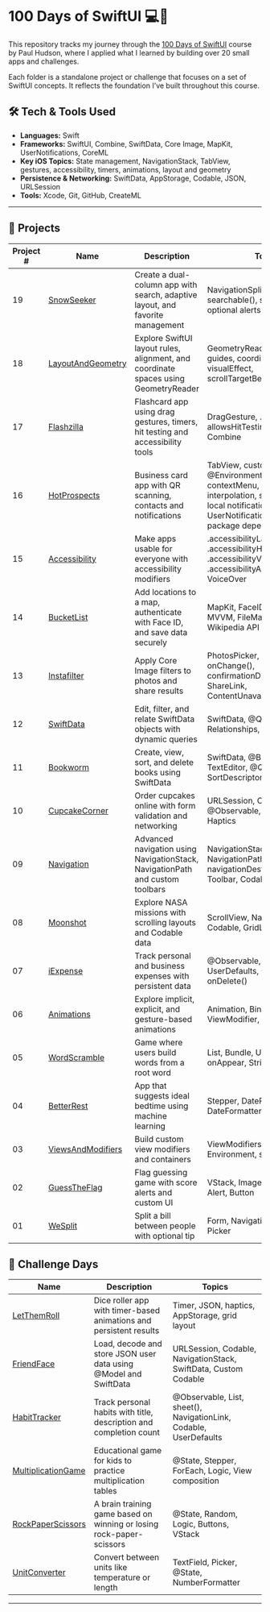 # 100 Days of SwiftUI 💻🍎

This repository tracks my journey through the [100 Days of SwiftUI](https://www.hackingwithswift.com/100/swiftui) course by Paul Hudson, where I applied what I learned by building over 20 small apps and challenges. 

Each folder is a standalone project or challenge that focuses on a set of SwiftUI concepts. It reflects the foundation I’ve built throughout this course. 

## 🛠️ Tech & Tools Used

- **Languages:** Swift
- **Frameworks:** SwiftUI, Combine, SwiftData, Core Image, MapKit, UserNotifications, CoreML
- **Key iOS Topics:** State management, NavigationStack, TabView, gestures, accessibility, timers, animations, layout and geometry
- **Persistence & Networking:** SwiftData, AppStorage, Codable, JSON, URLSession
- **Tools:** Xcode, Git, GitHub, CreateML

---

## 🚀 Projects

| Project # | Name        | Description                               | Topics                         |
|-----------|-------------|-------------------------------------------|--------------------------------|
| 19        | [SnowSeeker](./Project19-SnowSeeker) | Create a dual-column app with search, adaptive layout, and favorite management | NavigationSplitView, searchable(), size classes, optional alerts |
| 18        | [LayoutAndGeometry](./Project18-LayoutAndGeometry) | Explore SwiftUI layout rules, alignment, and coordinate spaces using GeometryReader | GeometryReader, alignment guides, coordinateSpace, visualEffect, scrollTargetBehavior |
| 17        | [Flashzilla](./Project17-Flashzilla) | Flashcard app using drag gestures, timers, hit testing and accessibility tools | DragGesture, .offset(), Timer, allowsHitTesting(), VoiceOver, Combine |
| 16        | [HotProspects](./Project16-HotProspects) | Business card app with QR scanning, contacts and notifications | TabView, custom @EnvironmentObject, Result, contextMenu, image interpolation, swipeActions, local notifications, UserNotifications, Swift package dependencies |
| 15        | [Accessibility](./Project15-Accessibility) | Make apps usable for everyone with accessibility modifiers | .accessibilityLabel(), .accessibilityHint(), .accessibilityValue(), .accessibilityAdjustableAction(), VoiceOver |
| 14        | [BucketList](./Project14-BucketList) | Add locations to a map, authenticate with Face ID, and save data securely | MapKit, FaceID, Comparable, MVVM, FileManager, Network, Wikipedia API |
| 13        | [Instafilter](./Project13-Instafilter) | Apply Core Image filters to photos and share results | PhotosPicker, CoreImage, onChange(), confirmationDialog(), ShareLink, ContentUnavailableView |
| 12        | [SwiftData](./Project12-SwiftData) | Edit, filter, and relate SwiftData objects with dynamic queries | SwiftData, @Query, #Predicate, Relationships, CloudKit |
| 11        | [Bookworm](./Project11-Bookworm) | Create, view, sort, and delete books using SwiftData | SwiftData, @Binding, TextEditor, @Query, SortDescriptor, Alert |
| 10        | [CupcakeCorner](./Project10-CupcakeCorner) | Order cupcakes online with form validation and networking | URLSession, Codable, @Observable, Form, disabled(), Haptics |
| 09        | [Navigation](./Project09-Navigation) | Advanced navigation using NavigationStack, NavigationPath and custom toolbars | NavigationStack, NavigationPath, navigationDestination(), Toolbar, Codable |
| 08        | [Moonshot](./Project08-Moonshot) | Explore NASA missions with scrolling layouts and Codable data | ScrollView, NavigationLink, Codable, GridLayout, Generics |
| 07        | [iExpense](./Project07-iExpense) | Track personal and business expenses with persistent data | @Observable, sheet(), UserDefaults, Codable, onDelete() |
| 06        | [Animations](./Project06-Animations) | Explore implicit, explicit, and gesture-based animations | Animation, Binding, Transition, ViewModifier, Gesture |
| 05        | [WordScramble](./Project05-WordScramble) | Game where users build words from a root word | List, Bundle, UITextChecker, onAppear, String |
| 04        | [BetterRest](./Project04-BetterRest) | App that suggests ideal bedtime using machine learning | Stepper, DatePicker, DateFormatter, Create ML |
| 03        | [ViewsAndModifiers](./Project03-ViewsAndModifiers) | Build custom view modifiers and containers | ViewModifiers, Composition, Environment, some View |
| 02        | [GuessTheFlag](./Project02-GuessTheFlag) | Flag guessing game with score alerts and custom UI | VStack, Image, LinearGradient, Alert, Button |
| 01        | [WeSplit](./Project01-WeSplit) | Split a bill between people with optional tip | Form, NavigationStack, @State, Picker |


## 🧪 Challenge Days

| Name        | Description                               | Topics                         |
|-------------|-------------------------------------------|--------------------------------|
| [LetThemRoll](./Challenge07-LetThemRoll) | Dice roller app with timer-based animations and persistent results | Timer, JSON, haptics, AppStorage, grid layout |
| [FriendFace](./Challenge05-FriendFace) | Load, decode and store JSON user data using @Model and SwiftData | URLSession, Codable, NavigationStack, SwiftData, Custom Codable |
| [HabitTracker](./Challenge04-HabitTracker) | Track personal habits with title, description and completion count | @Observable, List, sheet(), NavigationLink, Codable, UserDefaults |
| [MultiplicationGame](./Challenge03-MultiplicationGame) | Educational game for kids to practice multiplication tables | @State, Stepper, ForEach, Logic, View composition |
| [RockPaperScissors](./Challenge02-RockPaperScissors) | A brain training game based on winning or losing rock-paper-scissors | @State, Random, Logic, Buttons, VStack |
| [UnitConverter](./Challenge01-UnitConverter) | Convert between units like temperature or length | TextField, Picker, @State, NumberFormatter |

---
